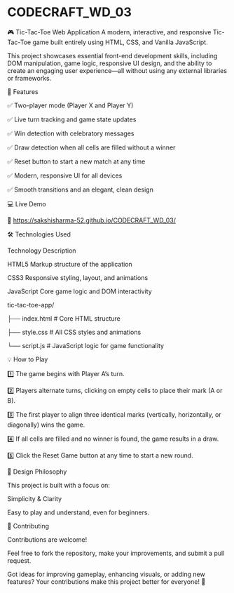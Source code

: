 # CODECRAFT_WD_03


🎮 Tic-Tac-Toe Web Application
A modern, interactive, and responsive Tic-Tac-Toe game built entirely using HTML, CSS, and Vanilla JavaScript.

This project showcases essential front-end development skills, including DOM manipulation, game logic, responsive UI design, and the ability to create an engaging user experience—all without using any external libraries or frameworks.

🚀 Features

✅ Two-player mode (Player X and Player Y)

✅ Live turn tracking and game state updates

✅ Win detection with celebratory messages

✅ Draw detection when all cells are filled without a winner

✅ Reset button to start a new match at any time

✅ Modern, responsive UI for all devices

✅ Smooth transitions and an elegant, clean design

💻 Live Demo

🔗 https://sakshisharma-52.github.io/CODECRAFT_WD_03/

🛠️ Technologies Used

Technology	Description

HTML5	Markup structure of the application

CSS3	Responsive styling, layout, and animations

JavaScript	Core game logic and DOM interactivity


tic-tac-toe-app/

├── index.html      # Core HTML structure

├── style.css       # All CSS styles and animations

└── script.js       # JavaScript logic for game functionality

💡 How to Play

1️⃣ The game begins with Player A’s turn.

2️⃣ Players alternate turns, clicking on empty cells to place their mark (A or B).

3️⃣ The first player to align three identical marks (vertically, horizontally, or diagonally) wins the game.

4️⃣ If all cells are filled and no winner is found, the game results in a draw.

5️⃣ Click the Reset Game button at any time to start a new round.

🎨 Design Philosophy

This project is built with a focus on:

Simplicity & Clarity

Easy to play and understand, even for beginners.


🤝 Contributing

Contributions are welcome!

Feel free to fork the repository, make your improvements, and submit a pull request.

Got ideas for improving gameplay, enhancing visuals, or adding new features? Your contributions make this project better for everyone! 🙌

